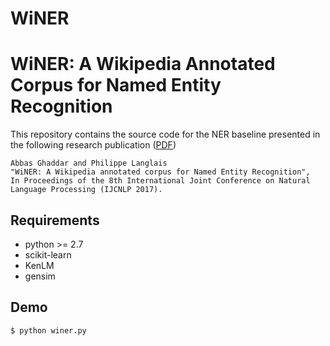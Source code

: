 # WiNER

WiNER: A Wikipedia Annotated Corpus for Named Entity Recognition
================================================================

This repository contains the source code for the NER baseline presented in the following research publication ([PDF](http://www.aclweb.org/anthology/I17-1042))

    Abbas Ghaddar and Philippe Langlais 
    "WiNER: A Wikipedia annotated corpus for Named Entity Recognition",
    In Proceedings of the 8th International Joint Conference on Natural Language Processing (IJCNLP 2017).

## Requirements

* python >= 2.7
* scikit-learn
* KenLM
* gensim

## Demo

```
$ python winer.py
```



